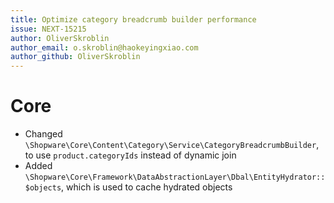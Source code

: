 ```yaml
---
title: Optimize category breadcrumb builder performance
issue: NEXT-15215
author: OliverSkroblin
author_email: o.skroblin@haokeyingxiao.com 
author_github: OliverSkroblin
---
```

# Core
* Changed `\Shopware\Core\Content\Category\Service\CategoryBreadcrumbBuilder`, to use `product.categoryIds` instead of dynamic join
* Added `\Shopware\Core\Framework\DataAbstractionLayer\Dbal\EntityHydrator::$objects`, which is used to cache hydrated objects

